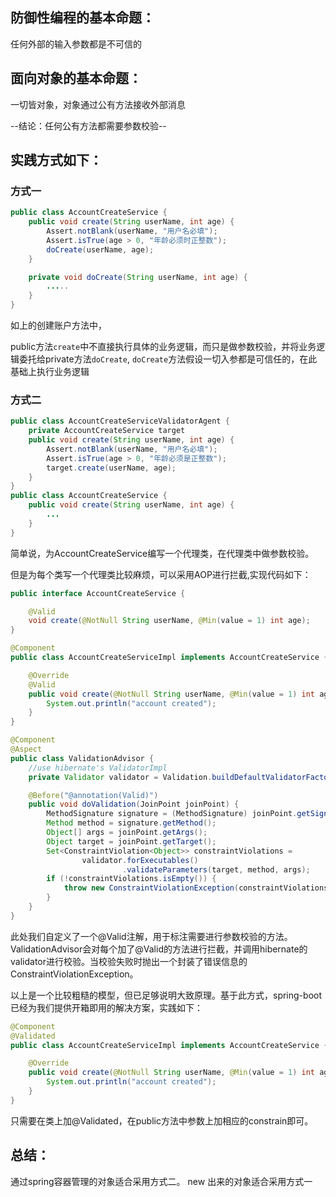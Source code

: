 ## 防御性编程的基本命题：

任何外部的输入参数都是不可信的

## 面向对象的基本命题：

一切皆对象，对象通过公有方法接收外部消息

--结论：任何公有方法都需要参数校验--

## 实践方式如下：
### 方式一
```java
public class AccountCreateService {
    public void create(String userName, int age) {
        Assert.notBlank(userName, "用户名必填");
        Assert.isTrue(age > 0, "年龄必须时正整数");
        doCreate(userName, age);
    }

    private void doCreate(String userName, int age) {
        .....
    }
}
```
如上的创建账户方法中，

public方法`create`中不直接执行具体的业务逻辑，而只是做参数校验，并将业务逻辑委托给private方法`doCreate`,
`doCreate`方法假设一切入参都是可信任的，在此基础上执行业务逻辑
### 方式二
```java
public class AccountCreateServiceValidatorAgent {
    private AccountCreateService target
    public void create(String userName, int age) {
        Assert.notBlank(userName, "用户名必填");
        Assert.isTrue(age > 0, "年龄必须是正整数");
        target.create(userName, age);
    }
}
public class AccountCreateService {
    public void create(String userName, int age) {
        ...
    }
}
```
简单说，为AccountCreateService编写一个代理类，在代理类中做参数校验。

但是为每个类写一个代理类比较麻烦，可以采用AOP进行拦截,实现代码如下：
```java
public interface AccountCreateService {

    @Valid
    void create(@NotNull String userName, @Min(value = 1) int age);
}

@Component
public class AccountCreateServiceImpl implements AccountCreateService {

    @Override
    @Valid
    public void create(@NotNull String userName, @Min(value = 1) int age) {
        System.out.println("account created");
    }
}

@Component
@Aspect
public class ValidationAdvisor {
    //use hibernate's ValidatorImpl
    private Validator validator = Validation.buildDefaultValidatorFactory().getValidator();

    @Before("@annotation(Valid)")
    public void doValidation(JoinPoint joinPoint) {
        MethodSignature signature = (MethodSignature) joinPoint.getSignature();
        Method method = signature.getMethod();
        Object[] args = joinPoint.getArgs();
        Object target = joinPoint.getTarget();
        Set<ConstraintViolation<Object>> constraintViolations =
                validator.forExecutables()
                         .validateParameters(target, method, args);
        if (!constraintViolations.isEmpty()) {
            throw new ConstraintViolationException(constraintViolations);
        }
    }
}
```
此处我们自定义了一个@Valid注解，用于标注需要进行参数校验的方法。ValidationAdvisor会对每个加了@Valid的方法进行拦截，并调用hibernate的validator进行校验。当校验失败时抛出一个封装了错误信息的ConstraintViolationException。

以上是一个比较粗糙的模型，但已足够说明大致原理。基于此方式，spring-boot已经为我们提供开箱即用的解决方案，实践如下：
```java
@Component
@Validated
public class AccountCreateServiceImpl implements AccountCreateService {

    @Override
    public void create(@NotNull String userName, @Min(value = 1) int age) {
        System.out.println("account created");
    }
}
```
只需要在类上加@Validated，在public方法中参数上加相应的constrain即可。

## 总结：
通过spring容器管理的对象适合采用方式二。
new 出来的对象适合采用方式一
